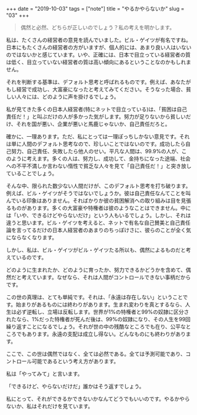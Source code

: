 +++
date = "2019-10-03"
tags = ["note"]
title = "やるかやらないか"
slug = "03"
+++

> 偶然と必然、どちらが正しいのでしょう？私の考えを明かします。


私は、たくさんの経営者の意見を読んでいました。ビル・ゲイツが有名ですね。日本にもたくさんの経営者の方がいますが、個人的には、あまり良い人はいないのではないかと感じています。いや、正確には、日本で目立っている経営者の質は低く、目立っていない経営者の質は高い傾向にあるということなのかもしれません。

それを判断する基準は、デフォルト思考と呼ばれるものです。例えば、あなたがもし経営で成功し、大富豪になったと考えてみてください。そうなった場合、貧しい人々には、どのように声を掛けるでしょう。

私が見てきた多くの日本人経営者(特にネットで目立っている)は、「貧困は自己責任だ！」と叫ぶだけの人が多かった気がします。努力が足りないから貧しいだけ、それを国が悪い、企業が悪いと馬鹿じゃないか、自己責任だろと。

確かに、一理あります。ただ、私にとっては一理ぽっちしかない意見です。それは単に人間のデフォルト思考なので、珍しいことではないのです。成功したら自己努力、自己責任、失敗したら他人のせい。平凡な人間は、99.9%の人が、このように考えます。多くの人は、努力し、成功して、金持ちになった途端、社会への不平不満しか言わない惰性で貧乏な人々を見て「自己責任だ！」と突き放していることでしょう。

そんな中、限られた数少ない人間だけが、このデフォルト思考を打ち破ります。例えば、ビル・ゲイツがそうではないでしょうか。彼は自己責任なんてことを叫んでいる印象はありません。そればかりか彼の貧困解消への取り組みは目を見張るものがあります。多くの大富豪や特権者は彼のようなことはできません。中には「いや、できるけどやらないだけ」という人もいるでしょう。しかし、それは違うと思います。ビル・ゲイツを考えると、ネットで有名な自己賛美と自己責任論を言ってるだけの日本人経営者のあまりのちっぽけさに、彼らのことが全く気にならなくなります。

しかし、私は、ビル・ゲイツがビル・ゲイツたる所以も、偶然によるものだと考えているのです。

どのように生まれたか、どのように育ったか、努力できるかどうかを含めて、偶然だと考えています。なぜなら、それは人間がコントロールできない事柄だからです。

この世の真理は、とても単純です。それは、「永遠は存在しない」ということです。始まりがあるものには終わりがあります。生まれ変わりを真とするなら、人生は必ず逆転し、立場は反転します。世界が1%の特権者と99%の奴隷に区分されたなら、1%だった特権者が死んだ後は、99%の奴隷になり、その人生を99回繰り返すことになるでしょう。それが世の中の残酷なところでも在り、公平なところでもあります。永遠の支配は成立し得ない。どんなものにも終わりがあります。

ここで、この世は偶然ではなく、全ては必然である。全ては予測可能であり、コントロール可能であるという考え方があります。

私は「やってみて」と言います。

「できるけど、やらないだけだ」誰かはそう返すでしょう。

私にとって、それができるかできないかなんてどうでもいいのです。やるかやらないか、私はそれだけを見ています。

